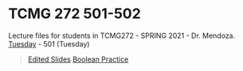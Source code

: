 # TCMG 272 501-502

Lecture files for students in TCMG272 - SPRING 2021 - Dr. Mendoza.
[Tuesday](https://github.com/paulageronimo/tcmg272/week08/tuesday-08.py) - 501 (Tuesday)
> [Edited Slides](https://github.com/paulageronimo/tcmg272/blob/main/week8/Python%203.pdf)
> [Boolean Practice](https://docs.google.com/spreadsheets/d/1YjA-vUUeW9ty79tzzPeikQi0X89DERhA2uyNOh-aEWU/edit#gid=0)

